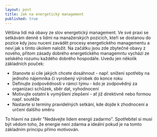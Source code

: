 ```yaml
---
layout: post
title: Jak na energetický management
published: true
---
```


Většina lidí má obavy ze slov energetický management. Ve své praxi se setkávám denně s lidmi na manažerských pozicích, kteří se dostanou do pozice kdy jsou nuceni zavádět procesy energetického managementu a neví jak s tímto úkolem naložit. Na začátku jsou zde zbytečné obavy z nového, přitom zásady dobrého energetického managemntu vychází ze selského rozumu každého dobrého hospodáře. Uvedu jen několik základních pouček:

- Stanovte si cíle jakých chcete dosáhnout - např. snížení spotřeby na jednoho nájemníka či vyrobený výrobek do konce roku
- Definujte zodpovědnosti v rámci týmu - kdo je zodpovědný za organizaci schůzek, sběr dat, vyhodnocení
- Motivujte ostatní k vymýšlení zlepšení - ať již direktivně nebo formou např. soutěže
- Nastavte si termíny pravidelných setkání, kde dojde k zhodnocení a určení dalšího směru

To hlavní na závěr "Nedávejte lidem energii zadarmo". Spotřebitel si musí být vědom toho, že energie není zdarma a ideální pokud je na tomto základním principu přímo motivován.